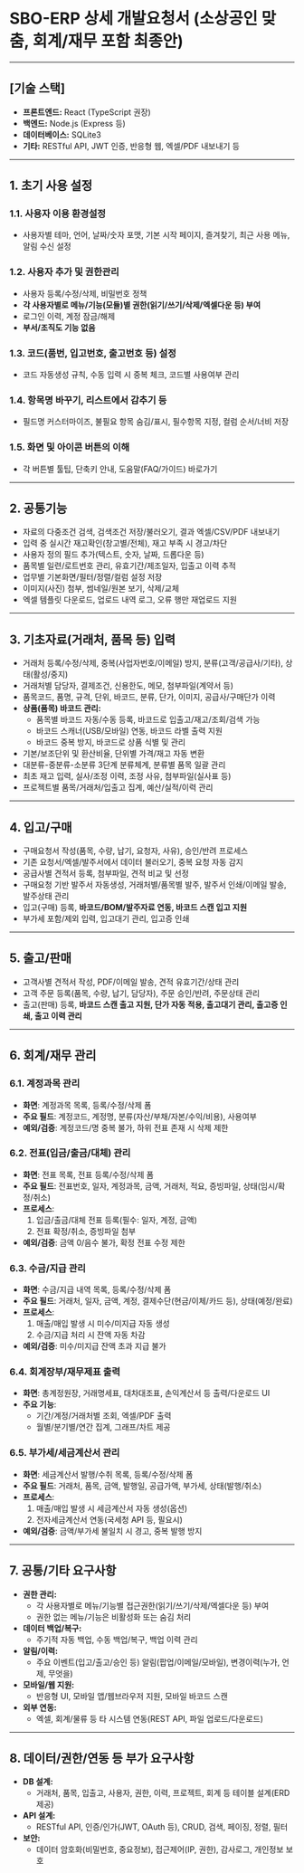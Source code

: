 # SBO-ERP 상세 개발요청서 (소상공인 맞춤, 회계/재무 포함 최종안)

---

## [기술 스택]
- **프론트엔드:** React (TypeScript 권장)
- **백엔드:** Node.js (Express 등)
- **데이터베이스:** SQLite3
- **기타:** RESTful API, JWT 인증, 반응형 웹, 엑셀/PDF 내보내기 등

---

## 1. 초기 사용 설정

### 1.1. 사용자 이용 환경설정
- 사용자별 테마, 언어, 날짜/숫자 포맷, 기본 시작 페이지, 즐겨찾기, 최근 사용 메뉴, 알림 수신 설정

### 1.2. 사용자 추가 및 권한관리
- 사용자 등록/수정/삭제, 비밀번호 정책
- **각 사용자별로 메뉴/기능(모듈)별 권한(읽기/쓰기/삭제/엑셀다운 등) 부여**
- 로그인 이력, 계정 잠금/해제  
- **부서/조직도 기능 없음**

### 1.3. 코드(품번, 입고번호, 출고번호 등) 설정
- 코드 자동생성 규칙, 수동 입력 시 중복 체크, 코드별 사용여부 관리

### 1.4. 항목명 바꾸기, 리스트에서 감추기 등
- 필드명 커스터마이즈, 불필요 항목 숨김/표시, 필수항목 지정, 컬럼 순서/너비 저장

### 1.5. 화면 및 아이콘 버튼의 이해
- 각 버튼별 툴팁, 단축키 안내, 도움말(FAQ/가이드) 바로가기

---

## 2. 공통기능

- 자료의 다중조건 검색, 검색조건 저장/불러오기, 결과 엑셀/CSV/PDF 내보내기
- 입력 중 실시간 재고확인(창고별/전체), 재고 부족 시 경고/차단
- 사용자 정의 필드 추가(텍스트, 숫자, 날짜, 드롭다운 등)
- 품목별 일련/로트번호 관리, 유효기간/제조일자, 입출고 이력 추적
- 업무별 기본화면/필터/정렬/컬럼 설정 저장
- 이미지(사진) 첨부, 썸네일/원본 보기, 삭제/교체
- 엑셀 템플릿 다운로드, 업로드 내역 로그, 오류 행만 재업로드 지원

---

## 3. 기초자료(거래처, 품목 등) 입력

- 거래처 등록/수정/삭제, 중복(사업자번호/이메일) 방지, 분류(고객/공급사/기타), 상태(활성/중지)
- 거래처별 담당자, 결제조건, 신용한도, 메모, 첨부파일(계약서 등)
- 품목코드, 품명, 규격, 단위, 바코드, 분류, 단가, 이미지, 공급사/구매단가 이력
- **상품(품목) 바코드 관리:**
  - 품목별 바코드 자동/수동 등록, 바코드로 입출고/재고/조회/검색 가능
  - 바코드 스캐너(USB/모바일) 연동, 바코드 라벨 출력 지원
  - 바코드 중복 방지, 바코드로 상품 식별 및 관리
- 기본/보조단위 및 환산비율, 단위별 가격/재고 자동 변환
- 대분류-중분류-소분류 3단계 분류체계, 분류별 품목 일괄 관리
- 최초 재고 입력, 실사/조정 이력, 조정 사유, 첨부파일(실사표 등)
- 프로젝트별 품목/거래처/입출고 집계, 예산/실적/이력 관리

---

## 4. 입고/구매

- 구매요청서 작성(품목, 수량, 납기, 요청자, 사유), 승인/반려 프로세스
- 기존 요청서/엑셀/발주서에서 데이터 불러오기, 중복 요청 자동 감지
- 공급사별 견적서 등록, 첨부파일, 견적 비교 및 선정
- 구매요청 기반 발주서 자동생성, 거래처별/품목별 발주, 발주서 인쇄/이메일 발송, 발주상태 관리
- 입고(구매) 등록, **바코드/BOM/발주자료 연동, 바코드 스캔 입고 지원**
- 부가세 포함/제외 입력, 입고대기 관리, 입고증 인쇄

---

## 5. 출고/판매

- 고객사별 견적서 작성, PDF/이메일 발송, 견적 유효기간/상태 관리
- 고객 주문 등록(품목, 수량, 납기, 담당자), 주문 승인/반려, 주문상태 관리
- 출고(판매) 등록, **바코드 스캔 출고 지원, 단가 자동 적용, 출고대기 관리, 출고증 인쇄, 출고 이력 관리**

---

## 6. 회계/재무 관리

### 6.1. 계정과목 관리
- **화면**: 계정과목 목록, 등록/수정/삭제 폼
- **주요 필드**: 계정코드, 계정명, 분류(자산/부채/자본/수익/비용), 사용여부
- **예외/검증**: 계정코드/명 중복 불가, 하위 전표 존재 시 삭제 제한

### 6.2. 전표(입금/출금/대체) 관리
- **화면**: 전표 목록, 전표 등록/수정/삭제 폼
- **주요 필드**: 전표번호, 일자, 계정과목, 금액, 거래처, 적요, 증빙파일, 상태(임시/확정/취소)
- **프로세스**:
  1. 입금/출금/대체 전표 등록(필수: 일자, 계정, 금액)
  2. 전표 확정/취소, 증빙파일 첨부
- **예외/검증**: 금액 0/음수 불가, 확정 전표 수정 제한

### 6.3. 수금/지급 관리
- **화면**: 수금/지급 내역 목록, 등록/수정/삭제 폼
- **주요 필드**: 거래처, 일자, 금액, 계정, 결제수단(현금/이체/카드 등), 상태(예정/완료)
- **프로세스**:
  1. 매출/매입 발생 시 미수/미지급 자동 생성
  2. 수금/지급 처리 시 잔액 자동 차감
- **예외/검증**: 미수/미지급 잔액 초과 지급 불가

### 6.4. 회계장부/재무제표 출력
- **화면**: 총계정원장, 거래명세표, 대차대조표, 손익계산서 등 출력/다운로드 UI
- **주요 기능**:
  - 기간/계정/거래처별 조회, 엑셀/PDF 출력
  - 월별/분기별/연간 집계, 그래프/차트 제공

### 6.5. 부가세/세금계산서 관리
- **화면**: 세금계산서 발행/수취 목록, 등록/수정/삭제 폼
- **주요 필드**: 거래처, 품목, 금액, 발행일, 공급가액, 부가세, 상태(발행/취소)
- **프로세스**:
  1. 매출/매입 발생 시 세금계산서 자동 생성(옵션)
  2. 전자세금계산서 연동(국세청 API 등, 필요시)
- **예외/검증**: 금액/부가세 불일치 시 경고, 중복 발행 방지

---

## 7. 공통/기타 요구사항

- **권한 관리:**  
  - 각 사용자별로 메뉴/기능별 접근권한(읽기/쓰기/삭제/엑셀다운 등) 부여  
  - 권한 없는 메뉴/기능은 비활성화 또는 숨김 처리
- **데이터 백업/복구:**  
  - 주기적 자동 백업, 수동 백업/복구, 백업 이력 관리
- **알림/이력:**  
  - 주요 이벤트(입고/출고/승인 등) 알림(팝업/이메일/모바일), 변경이력(누가, 언제, 무엇을)
- **모바일/웹 지원:**  
  - 반응형 UI, 모바일 앱/웹브라우저 지원, 모바일 바코드 스캔
- **외부 연동:**  
  - 엑셀, 회계/물류 등 타 시스템 연동(REST API, 파일 업로드/다운로드)

---

## 8. 데이터/권한/연동 등 부가 요구사항

- **DB 설계:**  
  - 거래처, 품목, 입출고, 사용자, 권한, 이력, 프로젝트, 회계 등 테이블 설계(ERD 제공)
- **API 설계:**  
  - RESTful API, 인증/인가(JWT, OAuth 등), CRUD, 검색, 페이징, 정렬, 필터
- **보안:**  
  - 데이터 암호화(비밀번호, 중요정보), 접근제어(IP, 권한), 감사로그, 개인정보 보호
